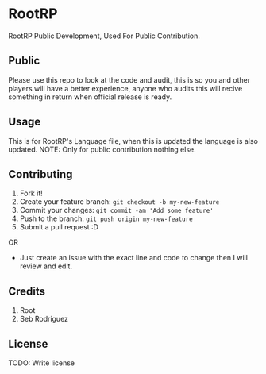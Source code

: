 [logo]: https://i.imgur.com/roLQCGh.jpg "RootRP"
# RootRP

RootRP Public Development, Used For Public Contribution. 

## Public

Please use this repo to look at the code and audit, this is so you and other players will have a better experience, anyone who audits this will recive something in return when official release is ready.

## Usage

This is for RootRP's Language file, when this is updated the language is also updated.
NOTE: Only for public contribution nothing else.

## Contributing

1. Fork it!
2. Create your feature branch: `git checkout -b my-new-feature`
3. Commit your changes: `git commit -am 'Add some feature'`
4. Push to the branch: `git push origin my-new-feature`
5. Submit a pull request :D

OR
* Just create an issue with the exact line and code to change then I will review and edit.

## Credits

1. Root
2. Seb Rodriguez

## License

TODO: Write license
